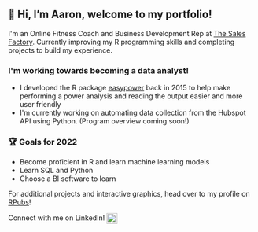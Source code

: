 ## 👋 Hi, I’m Aaron, welcome to my portfolio!

I'm an Online Fitness Coach and Business Development Rep at [The Sales Factory](https://www.thesalesfactory.co/). Currently improving my R programming skills and completing
projects to build my experience.

### I'm working towards becoming a data analyst!
- I developed the R package [easypower](https://cran.r-project.org/web/packages/easypower/index.html) back in 2015 to help make performing a power analysis and reading the output
easier and more user friendly
- I'm currently working on automating data collection from the Hubspot API using Python. (Program overview coming soon!)

### 🏆 Goals for 2022
- Become proficient in R and learn machine learning models
- Learn SQL and Python
- Choose a BI software to learn

For additional projects and interactive graphics, head over to my profile on [RPubs](https://rpubs.com/McGarveyA)!

Connect with me on LinkedIn!
[<img align="center" alt="aaronmcgarvey | LinkedIn" width="22px" src="https://cdn.jsdelivr.net/npm/simple-icons@v3/icons/linkedin.svg" />][linkedin]

<!---
amcgarvey93/amcgarvey93 is a ✨ special ✨ repository because its `README.md` (this file) appears on your GitHub profile.
You can click the Preview link to take a look at your changes.
--->
[linkedin]: https://linkedin.com/in/aaron-mcgarvey93
